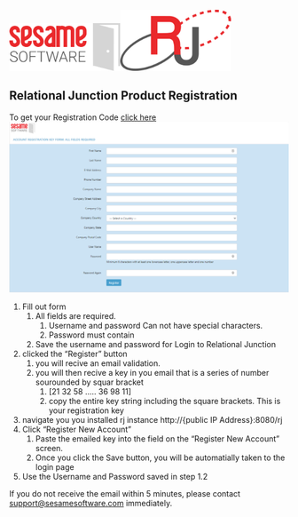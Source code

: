 
<img src="../images/SesameSoftwareLogo-2020Final.png" width="200"><img src="../images/RJOrbitLogo-2021Final.png" width="200">
## Relational Junction Product Registration
To get your Registration Code [click here](https://licensemanager.sesamesoftware.com:8443/rjlm/registration/register)
<img src="../images/registrationPage.PNG" width="1000">
1. Fill out form
   1. All fields are required.
      1. Username and password Can not have special characters.
      2. Password must contain
   2. Save the username and password for Login to Relational Junction
2. clicked the “Register” button
   1. you will recive an email validation.
   2. you will then recive a key in you email that is a series of number sourounded by squar bracket
      1. [21 32 58 ..... 36 98 11]
      2. copy the entire key string including the square brackets. This is your registration key
3. navigate you you installed rj instance http://{public IP Address}:8080/rj
4. Click “Register New Account” 
   1. Paste the emailed key into the field on the “Register New Account” screen.
   2. Once you click the Save button, you will be automatially taken to  the login page
5. Use the Username and Password saved in step 1.2

If you do not receive the email within 5 minutes, please contact support@sesamesoftware.com immediately.
